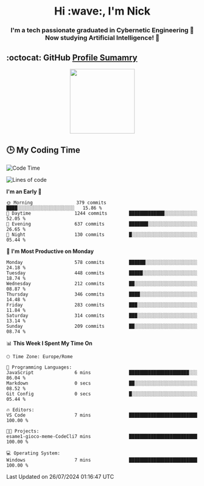 <h1 align="center">Hi :wave:, I'm Nick</h1>

<h3 align="center">I'm a tech passionate graduated in Cybernetic Engineering 🤖<br>
Now studying Artificial Intelligence! 🧠</h3>


## :octocat: GitHub <a href="https://github.com/vn7n24fzkq/github-profile-summary-cards">Profile Sumamry</a>

<p align="center">
   <img style="height:170px;display:inline-block"  src="http://github-profile-summary-cards.vercel.app/api/cards/profile-details?username=CodeClimberNT&theme=github_dark" />
<!--    <img style="height:170px;display:inline-block"  src="http://github-profile-summary-cards.vercel.app/api/cards/repos-per-language?username=CodeClimberNT&theme=github_dark&exclude=" /> -->
</p>

 ## :clock3: My Coding Time 
 
<!--START_SECTION:waka-->
![Code Time](http://img.shields.io/badge/Code%20Time-362%20hrs%206%20mins-blue)

![Lines of code](https://img.shields.io/badge/From%20Hello%20World%20I%27ve%20Written-2.8%20million%20lines%20of%20code-blue)

**I'm an Early 🐤** 

```text
🌞 Morning                379 commits         ████░░░░░░░░░░░░░░░░░░░░░   15.86 % 
🌆 Daytime                1244 commits        █████████████░░░░░░░░░░░░   52.05 % 
🌃 Evening                637 commits         ███████░░░░░░░░░░░░░░░░░░   26.65 % 
🌙 Night                  130 commits         █░░░░░░░░░░░░░░░░░░░░░░░░   05.44 % 
```
📅 **I'm Most Productive on Monday** 

```text
Monday                   578 commits         ██████░░░░░░░░░░░░░░░░░░░   24.18 % 
Tuesday                  448 commits         █████░░░░░░░░░░░░░░░░░░░░   18.74 % 
Wednesday                212 commits         ██░░░░░░░░░░░░░░░░░░░░░░░   08.87 % 
Thursday                 346 commits         ████░░░░░░░░░░░░░░░░░░░░░   14.48 % 
Friday                   283 commits         ███░░░░░░░░░░░░░░░░░░░░░░   11.84 % 
Saturday                 314 commits         ███░░░░░░░░░░░░░░░░░░░░░░   13.14 % 
Sunday                   209 commits         ██░░░░░░░░░░░░░░░░░░░░░░░   08.74 % 
```


📊 **This Week I Spent My Time On** 

```text
🕑︎ Time Zone: Europe/Rome

💬 Programming Languages: 
JavaScript               6 mins              ██████████████████████░░░   86.04 % 
Markdown                 0 secs              ██░░░░░░░░░░░░░░░░░░░░░░░   08.52 % 
Git Config               0 secs              █░░░░░░░░░░░░░░░░░░░░░░░░   05.44 % 

🔥 Editors: 
VS Code                  7 mins              █████████████████████████   100.00 % 

🐱‍💻 Projects: 
esame1-gioco-meme-CodeCli7 mins              █████████████████████████   100.00 % 

💻 Operating System: 
Windows                  7 mins              █████████████████████████   100.00 % 
```


 Last Updated on 26/07/2024 01:16:47 UTC
<!--END_SECTION:waka-->

